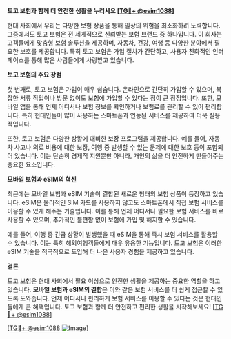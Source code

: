 **토고 보험과 함께 더 안전한 생활을 누리세요 [[TG💪+ @esim1088](https://t.me/s/esim1088)]**

현대 사회에서 우리는 다양한 보험 상품을 통해 일상의 위험을 최소화하려 노력합니다. 그중에서도 토고 보험은 전 세계적으로 신뢰받는 보험 브랜드 중 하나입니다. 이 회사는 고객들에게 맞춤형 보험 솔루션을 제공하며, 자동차, 건강, 여행 등 다양한 분야에서 필요한 보호를 제공합니다. 특히 토고 보험은 가입 절차가 간단하고, 사용자 친화적인 인터페이스를 통해 많은 사람들에게 사랑받고 있습니다.

**토고 보험의 주요 장점**

첫 번째로, 토고 보험은 가입이 매우 쉽습니다. 온라인으로 간단히 가입할 수 있으며, 복잡한 서류 작업이나 방문 없이도 보험에 가입할 수 있다는 점이 큰 장점입니다. 또한, 모바일 앱을 통해 언제 어디서나 보험 정보를 확인하거나 보험료를 관리할 수 있어 편리합니다. 특히 현대인들이 많이 사용하는 스마트폰과 연동된 서비스를 제공하여 더욱 실용적입니다.

또한, 토고 보험은 다양한 상황에 대비한 보장 프로그램을 제공합니다. 예를 들어, 자동차 사고나 의료 비용에 대한 보장, 여행 중 발생할 수 있는 문제에 대한 보호 등이 포함되어 있습니다. 이는 단순히 경제적 지원뿐만 아니라, 개인의 삶을 더 안전하게 만들어주는 중요한 요소입니다.

**모바일 보험과 eSIM의 혁신**

최근에는 모바일 보험과 eSIM 기술이 결합된 새로운 형태의 보험 상품이 등장하고 있습니다. eSIM은 물리적인 SIM 카드를 사용하지 않고도 스마트폰에서 직접 보험 서비스를 이용할 수 있게 해주는 기술입니다. 이를 통해 언제 어디서나 필요한 보험 서비스를 바로 사용할 수 있으며, 추가적인 불편함 없이 보험에 가입 및 해지할 수 있습니다.

예를 들어, 여행 중 긴급 상황이 발생했을 때 eSIM을 통해 즉시 보험 서비스를 활용할 수 있습니다. 이는 특히 해외여행객들에게 매우 유용한 기능입니다. 토고 보험은 이러한 eSIM 기술을 적극적으로 도입해 더 나은 사용자 경험을 제공하고 있습니다.

**결론**

토고 보험은 현대 사회에서 필요 이상으로 안전한 생활을 제공하는 중요한 역할을 하고 있습니다. **모바일 보험과 eSIM의 결합**은 이와 같은 보험 서비스를 더 쉽게 접근할 수 있도록 도와줍니다. 언제 어디서나 편리하게 보험 서비스를 이용할 수 있다는 것은 현대인들에게 큰 혜택입니다. 토고 보험과 함께 더 안전하고 편리한 생활을 시작해보세요! [[TG💪+ @esim1088](https://t.me/s/esim1088)]

[[TG💪+ @esim1088](https://t.me/s/esim1088) ![Image](https://i.postimg.cc/Y0z9fWf4/image.png)]